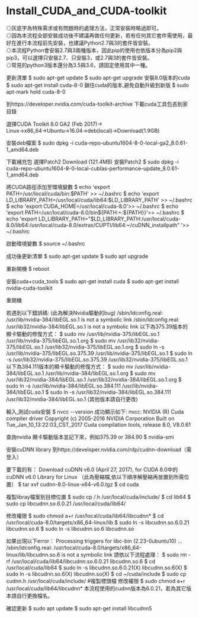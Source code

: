 # Install_CUDA_and_CUDA-toolkit
◎灰底字為特殊需求或有問題時的處理方法，正常安裝時略過即可。  
◎因為本流程全部安裝成功後不建議再做任何更新，若有任何其它套件需使用，最好在進行本流程前先安裝，也建議Python2.7與3的套件皆安裝。  
◎本流程Python會安裝2.7與3兩種版本，因此pip的使用也依版本分為pip2與pip3，可以選擇只安裝2.7、只安裝3，或2.7與3的套件皆安裝。  
◎常見的python3版本還分為3.5與3.6，請固定使用其中一種。  


更新清單
$ sudo apt-get update
$ sudo apt-get upgrade
安裝8.0版本的cuda
$ sudo apt-get install cuda-8-0
鎖住cuda的版本,避免自動升級到新版
$ sudo apt-mark hold cuda-8-0

到https://developer.nvidia.com/cuda-toolkit-archive
下載cuda工具包丟到家目錄

選擇CUDA Toolkit 8.0 GA2 (Feb 2017)→
Linux→x86_64→Ubuntu→16.04→deb(local)→Download(1.9GB)

安裝deb檔案
$ sudo dpkg -i cuda-repo-ubuntu1604-8-0-local-ga2_8.0.61-1_amd64.deb

下載補充包
選擇Patch2       Download (121.4MB)
安裝Patch2
$ sudo dpkg -i cuda-repo-ubuntu1604-8-0-local-cublas-performance-update_8.0.61-1_amd64.deb

將CUDA路徑添加至環境變數
$ echo 'export PATH=/usr/local/cuda/bin:$PATH' >> ~/.bashrc
$ echo 'export LD_LIBRARY_PATH=/usr/local/cuda/lib64:$LD_LIBRARY_PATH' >> ~/.bashrc
$ echo 'export CUDA_HOME=/usr/local/cuda-8.0'>> ~/.bashrc
$ echo 'export PATH=/usr/local/cuda-8.0/bin${PATH:+:${PATH}}'>> ~/.bashrc
$ echo 'export LD_LIBRARY_PATH="$LD_LIBRARY_PATH:/usr/local/cuda-8.0/lib64:/usr/local/cuda-8.0/extras/CUPTI/lib64:~/cuDNN_installpath" '>> ~/.bashrc

啟動環境變數
$ source ~/.bashrc

成功後更新清單
$ sudo apt-get update 
$ sudo apt upgrade

重新開機
$ reboot

安裝cuda+cuda_tools
$ sudo apt-get install cuda
$ sudo apt-get install nvidia-cuda-toolkit

重開機

若遇到以下錯誤碼: (此為解決Nvidia驅動的bug)
/sbin/ldconfig.real: /usr/lib/nvidia-384/libEGL.so.1 is not a symbolic link
/sbin/ldconfig.real: /usr/lib32/nvidia-384/libEGL.so.1 is not a symbolic link
以下為375.39版本的顯卡驅動的修復方式：
$ sudo mv /usr/lib/nvidia-375/libEGL.so.1 /usr/lib/nvidia-375/libEGL.so.1.org
$ sudo mv /usr/lib32/nvidia-375/libEGL.so.1 /usr/lib32/nvidia-375/libEGL.so.1.org
$ sudo ln -s /usr/lib/nvidia-375/libEGL.so.375.39 /usr/lib/nvidia-375/libEGL.so.1
$ sudo ln -s /usr/lib32/nvidia-375/libEGL.so.375.39 /usr/lib32/nvidia-375/libEGL.so.1
以下為384.111版本的顯卡驅動的修復方式：
$ sudo mv /usr/lib/nvidia-384/libEGL.so.1 /usr/lib/nvidia-384/libEGL.so.1.org
$ sudo mv /usr/lib32/nvidia-384/libEGL.so.1 /usr/lib32/nvidia-384/libEGL.so.1.org
$ sudo ln -s /usr/lib/nvidia-384/libEGL.so.384.111 /usr/lib/nvidia-384/libEGL.so.1
$ sudo ln -s /usr/lib32/nvidia-384/libEGL.so.384.111 /usr/lib32/nvidia-384/libEGL.so.1
(其他版本請自行更改)


輸入,測試cuda安裝
$ nvcc --version
成功顯示如下:
nvcc: NVIDIA (R) Cuda compiler driver
Copyright (c) 2005-2016 NVIDIA Corporation
Built on Tue_Jan_10_13:22:03_CST_2017
Cuda compilation tools, release 8.0, V8.0.61

查詢nvidia 顯卡驅動版本並記下來，例如375.39 or 384.90
$ nvidia-smi
 
安裝cuDNN library
到https://developer.nvidia.com/rdp/cudnn-download（需登入）

要下載的有：
Download cuDNN v6.0 (April 27, 2017), for CUDA 8.0中的cuDNN v6.0 Library for Linux
（此為壓縮檔,依以下順序解壓縮再放置到所需位置）
$ tar xvf cudnn-8.0-linux-x64-v6.0.tgz
$ cd cuda

複製libray檔案到目標位置
$ sudo cp */*.h /usr/local/cuda/include/
$ cd lib64
$ sudo cp  libcudnn.so.6.0.21  /usr/local/cuda/lib64/

修改權限
$ sudo chmod a+r /usr/local/cuda/lib64/libcudnn*
$ cd /usr/local/cuda-8.0/targets/x86_64-linux/lib
$ sudo ln -s libcudnn.so.6.0.21  libcudnn.so.6
$ sudo ln -s libcudnn.so.6  libcudnn.so

如果出現以下error：
Processing triggers for libc-bin (2.23-0ubuntu10) ...
/sbin/ldconfig.real: /usr/local/cuda-8.0/targets/x86_64-linux/lib/libcudnn.so.6 is not a symbolic link
請依以下流程處理：
$ sudo rm -rf  /usr/local/cuda/lib64/libcudnn.so.6.0.21 libcudnn.so.6
$ cd  /usr/local/cuda/lib64
$ sudo ln -s libcudnn.so.6.0.21(X) libcudnn.so.6(X)
$ sudo ln -s libcudnn.so.6(X) libcudnn.so(X)
$ cd ~/cuda/include
$ sudo cp cudnn.h /usr/local/cuda/include/  #複製標頭檔
修改權限
$ sudo chmod a+r /usr/local/cuda/lib64/libcudnn*
本流程使用的cudnn版本為6.0.21，若為其它版本請自行更換檔名。

確認更新
$ sudo apt update
$ sudo apt-get install libcudnn5 
